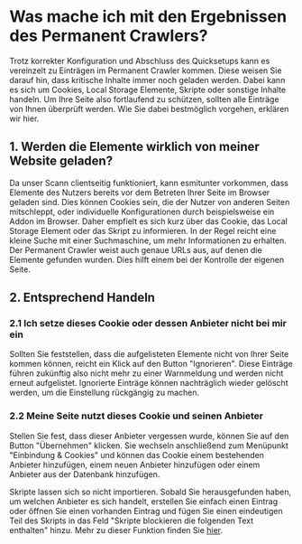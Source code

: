 # Was mache ich mit den Ergebnissen des Permanent Crawlers?

Trotz korrekter Konfiguration und Abschluss des Quicksetups kann es vereinzelt zu Einträgen im Permanent Crawler kommen. Diese weisen Sie darauf hin, dass kritische Inhalte immer noch geladen werden. Dabei kann es sich um Cookies, Local Storage Elemente, Skripte oder sonstige Inhalte handeln. Um Ihre Seite also fortlaufend zu schützen, sollten alle Einträge von Ihnen überprüft werden. Wie Sie dabei bestmöglich vorgehen, erklären wir hier.

## 1. Werden die Elemente wirklich von meiner Website geladen?

Da unser Scann clientseitig funktioniert, kann esmitunter vorkommen, dass Elemente des Nutzers bereits vor dem Betreten Ihrer Seite im Browser geladen sind. Dies können Cookies sein, die der Nutzer von anderen Seiten mitschleppt, oder individuelle Konfigurationen durch beispielsweise ein Addon im Browser. Daher empfielt es sich kurz über das Cookie, das Local Storage Element oder das Skript zu informieren. In der Regel reicht eine kleine Suche mit einer Suchmaschine, um mehr Informationen zu erhalten. Der Permanent Crawler weist auch genaue URLs aus, auf denen die Elemente gefunden wurden. Dies hilft einem bei der Kontrolle der eigenen Seite.

## 2. Entsprechend Handeln

### 2.1 Ich setze dieses Cookie oder dessen Anbieter nicht bei mir ein

Sollten Sie feststellen, dass die aufgelisteten Elemente nicht von Ihrer Seite kommen können, reicht ein Klick auf den Button "Ignorieren". Diese Einträge führen zukünftig also nicht mehr zu einer Warnmeldung und werden nicht erneut aufgelistet. Ignorierte Einträge können nachträglich wieder gelöscht werden, um die Einstellung rückgängig zu machen.

### 2.2 Meine Seite nutzt dieses Cookie und seinen Anbieter

Stellen Sie fest, dass dieser Anbieter vergessen wurde, können Sie auf den Button "Übernehmen" klicken. Sie wechseln anschließend zum Menüpunkt "Einbindung & Cookies" und können das Cookie einem bestehenden Anbieter hinzufügen, einem neuen Anbieter hinzufügen oder einem Anbieter aus der Datenbank hinzufügen.

Skripte lassen sich so nicht importieren. Sobald Sie herausgefunden haben, um welchen Anbieter es sich handelt, erstellen Sie einfach einen Eintrag oder öffnen Sie einen vorhanden Eintrag und fügen Sie einen eindeutigen Teil des Skripts in das Feld "Skripte blockieren die folgenden Text enthalten" hinzu. Mehr zu dieser Funktion finden Sie [hier](https://docs.ccm19.de/funktionen/cookies-und-andere/#skripte-blockieren).
